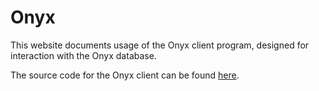 # Onyx

This website documents usage of the Onyx client program, designed for interaction with the Onyx database. 

The source code for the Onyx client can be found [here](https://github.com/CLIMB-TRE/onyx-client).